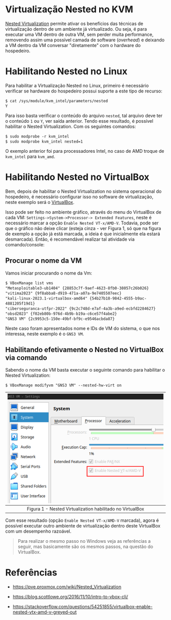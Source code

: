 # Virtualização Nested no KVM

[Nested Virtualization](https://pve.proxmox.com/wiki/Nested_Virtualization) permite ativar os benefícios das técnicas de virtualização dentro de um ambiente já virtualizado. Ou seja, é para executar uma VM dentro de outra VM, sem perder muita performance, removendo assim uma possível camada de software (*overhead*) e deixando a VM dentro da VM conversar "diretamente" com o hardware do hospedeiro.

# Habilitando Nested no Linux

Para habilitar a Virtualização Nested no Linux, primeiro é necessário verificar se hardware do hospedeiro possui suporte a este tipo de recurso:

```console
$ cat /sys/module/kvm_intel/parameters/nested
Y
```
Para isso basta verificar o conteúdo do arquivo ``nested``, tal arquivo deve ter o conteúdo ``1`` ou ``Y``, ver saída anterior. Tendo esse resultado, é possível habilitar o Nested Virtualization. Com os seguintes comandos:

```console
$ sudo modprobe -r kvm_intel
$ sudo modprobe kvm_intel nested=1
```

O exemplo anterior foi para processadores Intel, no caso de AMD troque de ``kvm_intel`` para ``kvm_amd``.

# Habilitando Nested no VirtualBox

Bem, depois de habilitar o Nested Virtualization no sistema operacional do hospedeiro, é necessário configurar isso no software de virtualização, neste exemplo será o [VirtualBox](https://www.virtualbox.org/).

Isso pode ser feito no ambiente gráfico, através do menu do VirtualBox de cada VM: ``Settings->System->Processor-> Extended Features``, neste é necessário marcar a opção ``Enable Nested VT-x/AMD-V``. Todavia, pode ser que o gráfico não deixe clicar (esteja cinza - ver Figura 1, só que na figura de exemplo a opção já está marcada, a ideia é que inicialmente ela estará desmarcada). Então, é recomendável realizar tal atividade via comando/console:

## Procurar o nome da VM

Vamos iniciar procurando o nome da Vm:

```console
$ VBoxManage list vms
"Metasploitable3-ub1404" {28853c7f-9aef-4623-8fb0-38057c26b026}
"vitima2023" {9f8abba8-d919-471a-a07a-9e7405507eec}
"kali-linux-2023.1-virtualbox-amd64" {54b27b18-9842-4555-b9ac-4881205f19d1}
"ciberseguranca-utfpr-2022" {9c2c748d-e7af-4a3b-a9ed-ecbfd2284627}
"obsd2023" {f02eb80b-976d-4b9b-b19a-c6ce57f4abe2}
"GNS3 VM" {2c9953c5-150e-49bf-bf9c-e9546acbda87}
```

Neste caso foram apresentados nome e IDs de VM do sistema, o que nos interessa, neste exemplo é o ``GNS3 VM``.

## Habilitando efetivamente o Nested no VirtualBox via comando

Sabendo o nome da VM basta executar o seguinte comando para habilitar o Nested Virtualization:

```console
$ VBoxManage modifyvm "GNS3 VM" --nested-hw-virt on
```

| ![VirtualBox](imagens/Nested/virtualboxnested.png) |
|:--:|
| Figura 1 - Nested Virtualization habilitado no VirtualBox |

Com esse resultado (opção ``Enable Nested VT-x/AMD-V`` marcada), agora é possível executar outro ambiente de virtualização dentro deste VirtualBox com um desempenho razoável.

> Para realizar o mesmo passo no Windows veja as referências a seguir, mas basicamente são os mesmos passos, na questão do VirtualBox.

# Referências

* <https://pve.proxmox.com/wiki/Nested_Virtualization>

* <https://blog.scottlowe.org/2016/11/10/intro-to-vbox-cli/>

* <https://stackoverflow.com/questions/54251855/virtualbox-enable-nested-vtx-amd-v-greyed-out>


